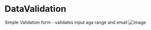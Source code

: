 # DataValidation
Simple Validation form - validates input aga range and email
![image](https://user-images.githubusercontent.com/94329581/185018994-b92296fa-7ae4-4eeb-86e4-8027f8f47520.png)
